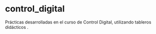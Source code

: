 # control_digital
Prácticas desarrolladas en el curso de Control Digital, utilizando tableros didácticos .
